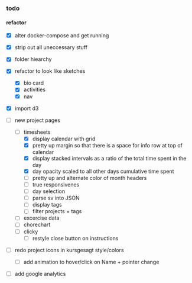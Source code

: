 ### todo 

#### refactor
- [x] alter docker-compose and get running
- [x] strip out all uneccessary stuff
- [x] folder hiearchy
- [x] refactor to look like sketches
  - [x] bio card
  - [x] activities
  - [x] nav
- [x] import d3
- [ ] new project pages
  - [ ] timesheets
    - [x] display calendar with grid
    - [x] pretty up margin so that there is a space for info row at top of calendar
    - [x] display stacked intervals as a ratio of the total time spent in the day
    - [x] day opacity scaled to all other days cumulative time spent
    - [ ] pretty up and alternate color of month headers
    - [ ] true responsivenes 
    - [ ] day selection
    - [ ] parse sv into JSON
    - [ ] display tags
    - [ ] filter projects + tags
  - [ ] excercise data
  - [ ] chorechart
  - [ ] clicky
    - [ ] restyle close button on instructions
- [ ] redo project icons in kursgesagt style/colors
  - [ ] add animation to hover/click on Name + pointer change
- [ ] add google analytics


